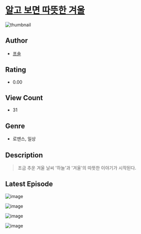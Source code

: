# [알고 보면 따뜻한 겨울](https://comic.naver.com/bestChallenge/list?titleId=810576)
![thumbnail](https://image-comic.pstatic.net/user_contents_data/challenge_comic/2023/05/23/upload_7219326493375214135_480x623.jpeg)

## Author
- [프솔](https://comic.naver.com/artistTitle?id=366976)

## Rating
- 0.00

## View Count
- 31

## Genre
- 로맨스, 일상

## Description
> 조금 추운 겨울 날씨 '하늘'과 '겨울'의 따뜻한 이야기가 시작된다.


## Latest Episode
![image](https://image-comic.pstatic.net/user_contents_data/challenge_comic/2023/05/24/366976/upload_3630240177818002278.jpeg)

![image](https://image-comic.pstatic.net/user_contents_data/challenge_comic/2023/05/24/366976/upload_3559077569770174776.jpeg)

![image](https://image-comic.pstatic.net/user_contents_data/challenge_comic/2023/05/24/366976/upload_7148957779228964707.jpeg)

![image](https://image-comic.pstatic.net/user_contents_data/challenge_comic/2023/05/24/366976/upload_3703429156302054200.jpeg)
